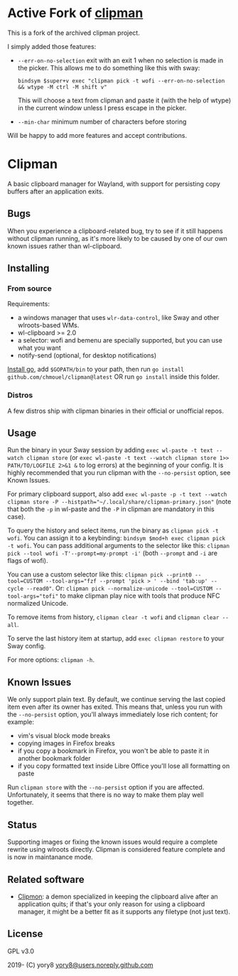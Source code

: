 # Active Fork of [clipman](https://github.com/yory8/clipman)

This is a fork of the archived clipman project.

I simply added those features:

- `--err-on-no-selection` exit with an exit 1 when no selection is
  made in the picker. This allows me to do something like this with sway:

  ```generic
  bindsym $super+v exec "clipman pick -t wofi --err-on-no-selection && wtype -M ctrl -M shift v"
  ```

  This will choose a text from clipman and paste it (with the help of wtype) in the current window
  unless I press escape in the picker.

- `--min-char` minimum number of characters before storing

Will be happy to add more features and accept contributions.

# Clipman

A basic clipboard manager for Wayland, with support for persisting copy buffers after an application exits.

## Bugs

When you experience a clipboard-related bug, try to see if it still happens without clipman running, as it's more likely to be caused by one of our own known issues rather than wl-clipboard.

## Installing

### From source

Requirements:

- a windows manager that uses `wlr-data-control`, like Sway and other wlroots-based WMs.
- wl-clipboard >= 2.0
- a selector: wofi and bemenu are specially supported, but you can use what you want
- notify-send (optional, for desktop notifications)

[Install go](https://golang.org/doc/install), add `$GOPATH/bin` to your path, then run `go install github.com/chmouel/clipman@latest` OR run `go install` inside this folder.

### Distros

A few distros ship with clipman binaries in their official or unofficial repos.

## Usage

Run the binary in your Sway session by adding `exec wl-paste -t text --watch clipman store` (or `exec wl-paste -t text --watch clipman store 1>> PATH/TO/LOGFILE 2>&1 &` to log errors) at the beginning of your config. It is highly recommended that you run clipman with the `--no-persist` option, see Known Issues.

For primary clipboard support, also add `exec wl-paste -p -t text --watch clipman store -P --histpath="~/.local/share/clipman-primary.json"` (note that both the `-p` in wl-paste and the `-P` in clipman are mandatory in this case).

To query the history and select items, run the binary as `clipman pick -t wofi`. You can assign it to a keybinding: `bindsym $mod+h exec clipman pick -t wofi`.
You can pass additional arguments to the selector like this: `clipman pick --tool wofi -T'--prompt=my-prompt -i'` (both `--prompt` and `-i` are flags of wofi).

You can use a custom selector like this: `clipman pick --print0 --tool=CUSTOM --tool-args="fzf --prompt 'pick > ' --bind 'tab:up' --cycle --read0"`. Or: `clipman pick --normalize-unicode --tool=CUSTOM --tool-args="tofi"` to make clipman play nice with tools that produce NFC normalized Unicode.

To remove items from history, `clipman clear -t wofi` and `clipman clear --all`.

To serve the last history item at startup, add `exec clipman restore` to your Sway config.

For more options: `clipman -h`.

## Known Issues

We only support plain text.
By default, we continue serving the last copied item even after its owner has exited. This means that, unless you run with the `--no-persist` option, you'll always immediately lose rich content; for example:

- vim's visual block mode breaks
- copying images in Firefox breaks
- if you copy a bookmark in Firefox, you won't be able to paste it in another bookmark folder
- if you copy formatted text inside Libre Office you'll lose all formatting on paste

Run `clipman store` with the `--no-persist` option if you are affected. Unfortunately, it seems that there is no way to make them play well together.

## Status

Supporting images or fixing the known issues would require a complete rewrite using wlroots directly.
Clipman is considered feature complete and is now in maintanance mode.

## Related software

- [Clipmon](https://git.sr.ht/~whynothugo/clipmon): a demon specialized in keeping the clipboard alive after an application quits; if that's your only reason for using a clipboard manager, it might be a better fit as it supports any filetype (not just text).

## License

GPL v3.0

2019- (C) yory8 <yory8@users.noreply.github.com>
